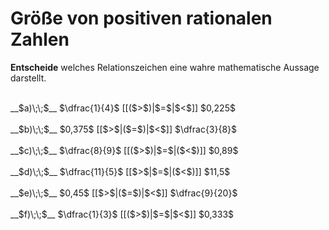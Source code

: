 <!--
version:  0.0.1

language: de

@style
input {
    text-align: center;
}

.flex-container {
    display: flex;
    flex-wrap: wrap;
    align-items: stretch;
    gap: 20px;
}

.flex-child {
    flex: 1;
    min-width: 350px;
    margin-right: 20px;
}

@media (max-width: 400px) {
    .flex-child {
        flex: 100%;
        margin-right: 0;
    }
}
@end

formula: \carry   \textcolor{red}{\scriptsize #1}
formula: \digit   \rlap{\carry{#1}}\phantom{#2}#2
formula: \permil  \text{‰}

import: https://raw.githubusercontent.com/LiaTemplates/Tikz-Jax/main/README.md

script: https://cdn.jsdelivr.net/gh/LiaTemplates/Tikz-Jax@main/dist/index.js


tags: Bruchrechnung, Dezimalzahlen, Zahlenverständnis, sehr leicht, niedrig, Angeben

comment: Welche Zahl ist größer? Wähle aus.

author: Martin Lommatzsch

-->




# Größe von positiven rationalen Zahlen

**Entscheide** welches Relationszeichen eine wahre mathematische Aussage darstellt.

<br>
<section class="flex-container">
<div class="flex-child">
__$a)\;\;$__ $\dfrac{1}{4}$ [[($>$)|$=$|$<$]] $0,225$ 
<br>
</div>
<div class="flex-child">
<br>
__$b)\;\;$__ $0,375$ [[$>$|($=$)|$<$]] $\dfrac{3}{8}$ 
<br>
</div>
<div class="flex-child">
<br>
__$c)\;\;$__ $\dfrac{8}{9}$ [[($>$)|$=$|($<$)]] $0,89$ 
<br>
</div>
<div class="flex-child">
<br>
__$d)\;\;$__ $\dfrac{11}{5}$ [[$>$|$=$|($<$)]] $11,5$ 
<br>
</div>
<div class="flex-child">
<br>
__$e)\;\;$__ $0,45$ [[$>$|($=$)|$<$]] $\dfrac{9}{20}$ 
<br>
</div>
<div class="flex-child">
<br>
__$f)\;\;$__ $\dfrac{1}{3}$ [[($>$)|$=$|$<$]] $0,333$ 

</div>
</section>
<br>
<br>
<br>
<br>

